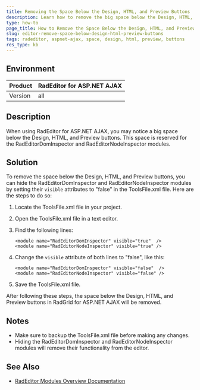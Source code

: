 ```yaml
---
title: Removing the Space Below the Design, HTML, and Preview Buttons
description: Learn how to remove the big space below the Design, HTML, and Preview buttons in RadEditor for ASP.NET AJAX.
type: how-to
page_title: How to Remove the Space Below the Design, HTML, and Preview Buttons in RadEditor for ASP.NET AJAX
slug: editor-remove-space-below-design-html-preview-buttons
tags: radeditor, aspnet-ajax, space, design, html, preview, buttons
res_type: kb
---
```


## Environment

| Product     | RadEditor for ASP.NET AJAX |
|-------------|-------------------------|
| Version     | all  |

## Description

When using RadEditor for ASP.NET AJAX, you may notice a big space below the Design, HTML, and Preview buttons. This space is reserved for the RadEditorDomInspector and RadEditorNodeInspector modules.

## Solution

To remove the space below the Design, HTML, and Preview buttons, you can hide the RadEditorDomInspector and RadEditorNodeInspector modules by setting their `visible` attributes to "false" in the ToolsFile.xml file. Here are the steps to do so:

1. Locate the ToolsFile.xml file in your project.
2. Open the ToolsFile.xml file in a text editor.
3. Find the following lines:

    ```
    <module name="RadEditorDomInspector" visible="true"  />
    <module name="RadEditorNodeInspector" visible="true" />
    ```

4. Change the `visible` attribute of both lines to "false", like this:

    ```
    <module name="RadEditorDomInspector" visible="false"  />
    <module name="RadEditorNodeInspector" visible="false" />
    ```

5. Save the ToolsFile.xml file.

After following these steps, the space below the Design, HTML, and Preview buttons in RadGrid for ASP.NET AJAX will be removed.

## Notes

- Make sure to backup the ToolsFile.xml file before making any changes.
- Hiding the RadEditorDomInspector and RadEditorNodeInspector modules will remove their functionality from the editor.

## See Also

- [RadEditor Modules Overview Documentation](https://docs.telerik.com/devtools/aspnet-ajax/controls/editor/functionality/modules/overview)
